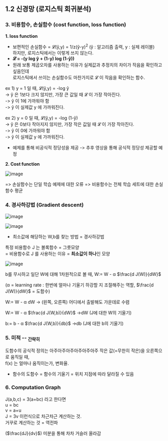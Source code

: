 ## 1.2 신경망 (로지스틱 회귀분석)

### 3. 비용함수, 손실함수 (cost function, loss function)
**1. loss function**
- 보편적인 손실함수 = 𝓛(ŷ,y) = 1/z(ŷ-y)<sup>2</sup>  (ŷ : 알고리즘 출력, y : 실제 레이블)  
  하지만, 로지스틱에서는 이렇게 쓰지 않는다.
- **𝓛 = -(y log ŷ + (1-y) log (1-ŷ))**
- 원래 보통 제곱오차를 사용하는 이유가 실제값과 추정치의 차이가 작음을 확인하고 싶음인데  
  로지스틱에서 쓰이는 손실함수도 마찬가지로 𝓛 이 작음을 확인하는 함수.
  
ex 1) y = 1 일 때, 𝓛(ŷ,y) = -log ŷ  
  -> ŷ 은 1보다 크지 않지만, 가장 큰 값일 때 𝓛 이 가장 작아진다.  
  -> ŷ 이 1에 가까워야 함  
  -> ŷ 이 실제값 y 에 가까워진다.
  
ex 2) y = 0 일 때, 𝓛(ŷ,y) = -log (1-ŷ)  
  -> ŷ 은 0보다 작아지지 않지만, 가장 작은 값일 때 𝓛 이 가장 작아진다.  
  -> ŷ 이 0에 가까워야 함  
  -> ŷ 이 실제값 y 에 가까워진다.  
  
- 예제를 통해 비공식적 정당성을 제공 -> 추후 영상을 통해 공식적 정당성 제공할 예정

**2. Cost function**

![image](https://github.com/i2mmmmm/Study/assets/106386971/9f5ffbdb-1c8d-444c-9996-8aa47462889a)

=> 손실함수는 단일 학습 예제에 대한 오류
=> 비용함수는 전체 학습 세트에 대한 손실함수 평균

### 4. 경사하강법 (Gradient descent)

![image](https://github.com/i2mmmmm/Study/assets/106386971/8b1e0b48-f65d-48a5-b91e-11bbbaa53857)

![image](https://github.com/i2mmmmm/Study/assets/106386971/264bc51e-2289-43d8-b38b-8890bc7992e4)

- 최소값에 해당하는 W,b를 찾는 방법 = 경사하강법
  
특정 비용함수 J 는 볼록함수 = 그릇모양  
= 비용함수로 J 를 사용하는 이유 = **최소값이 하나**인 모양

![image](https://github.com/i2mmmmm/Study/assets/106386971/672bfa05-bf38-42f8-8908-67a40a6a1346)

<p>b를 무시하고 일단 W에 대해 1차원적으로 볼 때, W:= W - α $\frac{d J(W)}{dW}$</p>
<p>(α = learning rate : 한번에 얼마나 기울기 하강할 지 조절해주는 역할, $\frac{d J(W)}{dW}$ = 도함수) </p>
W:= W - α dW  -> (왼쪽, 오른쪽) 어디에서 출발해도 가운데로 수렴

<p> W:= W - α $\frac{d J(W,b)}{dW}$ ->dW (J에 대한 W의 기울기)</p>
<p> b:= b - α $\frac{d J(W,b)}{db}$ ->db (J에 대한 b의 기울기)</p>

### 5. 미적 -- <sub>간략히</sub>  
도함수의 공식적 정의는 아주아주아주아주아주아주 작은 값(=무한히 작은)을 오른쪽으로 움직일 때,  
f(x) 는 얼마나 움직이는가, 변화율.
- 함수의 도함수 = 함수의 기울기 = 위치 지점에 따라 달라질 수 있음

### 6. Computation Graph
J(a,b,c) = 3(a+bc) 라고 한다면  
u = bc  
v = a+u  
J = 3v
이런식으로 차근차근 계산하는 것.  
거꾸로 계산하는 것 = 역전파
<p>($\frac{dJ}{dv}$) 미분을 통해 차차 거슬러 올라감</p>
